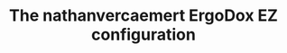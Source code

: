 ---
layout: layouts/keymapdb_entry.njk
OS: []
keymapAuthor: nathanvercaemert
firmware: QMK
hasHomeRowMods: True
hasLetterOnThumb: False
keymapImage: https://i.imgur.com/x6VgH9Z.png
imageDate: idk
keyCount: 76
keyboard: ErgoDox EZ
baseLayouts: ["QWERTY"]
languages: ['English']
layerCount: 15
title: "The nathanvercaemert ErgoDox EZ configuration"
isSplit: False
stagger: columnar
summary: 
keymapUrl: https://github.com/nathanvercaemert/qmk_firmware/tree/master/keyboards/ergodox_ez/keymaps/nathanvercaemert
writeup: https://github.com/nathanvercaemert/qmk_firmware/tree/master/keyboards/ergodox_ez/keymaps/nathanvercaemert/readme.md
---
